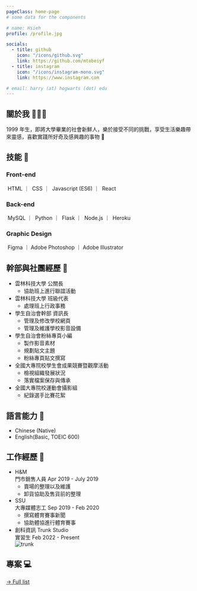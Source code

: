 ```yaml
---
pageClass: home-page
# some data for the components

# name: Hsieh
profile: /profile.jpg

socials:
  - title: github
    icon: "/icons/github.svg"
    link: https://github.com/mtobeiyf
  - title: instagram
    icon: "/icons/instagram-mono.svg"
    link: https://www.instagram.com

# email: harry (at) hogwarts (dot) edu
---
```


<ProfileSection :frontmatter="$page.frontmatter" />

## 關於我 🧏🏻‍♀️

1999 年生，即將大學畢業的社會新鮮人，樂於接受不同的挑戰，享受生活樂趣帶來靈感，喜歡實踐所好奇及感興趣的事物 :dizzy:

## 技能 🔨

### Front-end

<img :src="$withBase('/projects/HTML5.png')" alt=""> HTML
｜ <img :src="$withBase('/projects/CSS3.png')" alt=""> CSS
｜ <img :src="$withBase('/projects/javascript.svg')" alt=""> Javascript (ES6)
｜ <img :src="$withBase('/projects/React.png')" alt=""> React

### Back-end

<img :src="$withBase('/projects/MySQL.png')" alt=""> MySQL
｜ <img :src="$withBase('/projects/Python.webp')" alt=""> Python
｜ <img :src="$withBase('/projects/Flask.png')" alt=""> Flask
｜ <img :src="$withBase('/projects/Node.png')" alt=""> Node.js
｜ <img :src="$withBase('/projects/heroku.png')" alt=""> Heroku

### Graphic Design

<img :src="$withBase('/projects/figma.png')" alt=""> Figma
｜<img :src="$withBase('/projects/Photoshop.png')" alt=""> Adobe Photoshop
｜<img :src="$withBase('/projects/illustrator.png')" alt=""> Adobe Illustrator

## 幹部與社團經歷 :dizzy:

- 雲林科技大學 公關長
  - 協助班上進行聯誼活動
- 雲林科技大學 班級代表
  - 處理班上行政事務
- 學生自治會幹部 資訊長
  - 管理及修改學校網頁
  - 管理及維護學校影音設備
- 學生自治會粉絲專頁小編
  - 製作影音素材
  - 規劃貼文主題
  - 粉絲專頁貼文撰寫
- 全國大專院校學生會成果競賽暨觀摩活動
  - 檢視組織發展狀況
  - 落實檔案保存與傳承
- 全國大專院校運動會攝影組
  - 紀錄選手比賽花絮

## 語言能力 💬

- Chinese (Native)
- English(Basic, TOEIC 600)

## 工作經歷 💼

<work>

<!-- - MLD 台鋁 2016/1~2016/7 <img :src="$withBase('/projects/MLD.jpeg')" alt="" >
- 王品集團陶板屋 2018/5~2018/9 <img :src="$withBase('/projects/house.webp')" alt="" >
  -  -->

- H&M <div class="position">門市銷售人員 Apr 2019 - July 2019</div> <img :src="$withBase('/projects/H&M.svg')" alt="" >
  - 賣場的整理以及維護
  - 卸貨協助及售貨前的整理
- SSU <div class="position">大專媒體志工 Sep 2019 - Feb 2020 </div>  <img :src="$withBase('/projects/SSU.png')" alt=""></div>
  - 撰寫體育賽事新聞
  - 協助體協進行體育賽事
- 創科資訊 Trunk Studio <div class="position">實習生 Feb 2022 - Present</div>  <img :src="$withBase('/projects/trunk.png')" alt="trunk">

</work>

## 專案 💻

[→ Full list](/projects/)

<!-- <ProjectCard image="/projects/project.jpg" hideBorder=true>

**智慧學習輔導系統**

此系統可預測學生針對某些科目可能遇到的困難，透過事先蒐集的資料進行分析，為學生提供客觀的建議及反饋。

</ProjectCard>

<ProjectCard hideBorder=true>

</ProjectCard> -->

<!-- Custom style for this page -->

<style lang="stylus">

.theme-container.home-page .page
  font-size 20px
  font-family "lucida grande", "lucida sans unicode", lucida, "Helvetica Neue", Helvetica, Arial, sans-serif;
  height 70px
  p
    margin 0 0 0.5rem
  p, ul, ol
    line-height normal
  a
    font-weight normal
  .theme-default-content:not(.custom) > h2
    margin-bottom 0.5rem
  .theme-default-content:not(.custom) > h2:first-child + p
    margin-top 0.5rem
  .theme-default-content:not(.custom) > h3
    padding-top 4rem
  img
    max-width 40px
    max-height 40px
    vertical-align:middle
  
  .position
    font-size 17px
    color #8E8E8E

  

  /* Override */
  .md-card
    margin-top 0.5em
    .card-image
      padding 0.2rem
      img
        max-width 120px
        max-height 120px
    .card-content p
      -webkit-margin-after 0.2em
      
    

@media (max-width: 419px)
  .theme-container.home-page .page
    p, ul, ol
      line-height 1.5

    .md-card
      .card-image
        img 
          width 100%
          max-width 400px

</style>
